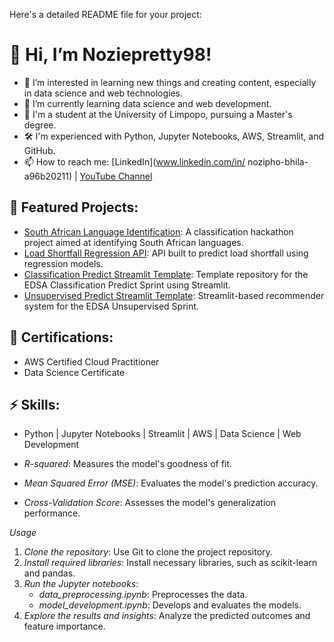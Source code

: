 Here's a detailed README file for your project:

# 👋 Hi, I’m Noziepretty98!
- 👀 I’m interested in learning new things and creating content, especially in data science and web technologies.
- 🌱 I’m currently learning data science and web development.
- 💼 I'm a student at the University of Limpopo, pursuing a Master's degree.
- 🛠 I'm experienced with Python, Jupyter Notebooks, AWS, Streamlit, and GitHub.
- 📫 How to reach me: [LinkedIn](www.linkedin.com/in/
nozipho-bhila-a96b20211) | [YouTube Channel](UC5qUQ7H7DO18VyNo2fRIxEw)

## 🌟 Featured Projects:
- [South African Language Identification](https://github.com/Noziepretty98/NozieSouth-African-Language-Identification): A classification hackathon project aimed at identifying South African languages.
- [Load Shortfall Regression API](https://github.com/Noziepretty98/load-shortfall-regression-predict-api): API built to predict load shortfall using regression models.
- [Classification Predict Streamlit Template](https://github.com/Noziepretty98/classification-predict-streamlit-template): Template repository for the EDSA Classification Predict Sprint using Streamlit.
- [Unsupervised Predict Streamlit Template](https://github.com/Noziepretty98/unsupervised-predict-streamlit-template): Streamlit-based recommender system for the EDSA Unsupervised Sprint.

## 🏅 Certifications:
- AWS Certified Cloud Practitioner
- Data Science Certificate

## ⚡ Skills:
- Python | Jupyter Notebooks | Streamlit | AWS | Data Science | Web Development


- *R-squared*: Measures the model's goodness of fit.
- *Mean Squared Error (MSE)*: Evaluates the model's prediction accuracy.
- *Cross-Validation Score*: Assesses the model's generalization performance.

*Usage*

1. *Clone the repository*: Use Git to clone the project repository.
2. *Install required libraries*: Install necessary libraries, such as scikit-learn and pandas.
3. *Run the Jupyter notebooks*:
    - *data_preprocessing.ipynb*: Preprocesses the data.
    - *model_development.ipynb*: Develops and evaluates the models.
4. *Explore the results and insights*: Analyze the predicted outcomes and feature importance.
